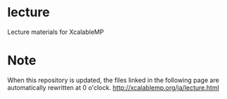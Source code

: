 # lecture
Lecture materials for XcalableMP

# Note
When this repository is updated, the files linked in the following page are automatically rewritten at 0 o'clock.
http://xcalablemp.org/ja/lecture.html
